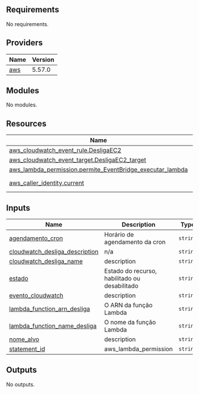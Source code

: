 <!-- BEGIN_TF_DOCS -->
## Requirements

No requirements.

## Providers

| Name | Version |
|------|---------|
| <a name="provider_aws"></a> [aws](#provider\_aws) | 5.57.0 |

## Modules

No modules.

## Resources

| Name | Type |
|------|------|
| [aws_cloudwatch_event_rule.DesligaEC2](https://registry.terraform.io/providers/hashicorp/aws/latest/docs/resources/cloudwatch_event_rule) | resource |
| [aws_cloudwatch_event_target.DesligaEC2_target](https://registry.terraform.io/providers/hashicorp/aws/latest/docs/resources/cloudwatch_event_target) | resource |
| [aws_lambda_permission.permite_EventBridge_executar_lambda](https://registry.terraform.io/providers/hashicorp/aws/latest/docs/resources/lambda_permission) | resource |
| [aws_caller_identity.current](https://registry.terraform.io/providers/hashicorp/aws/latest/docs/data-sources/caller_identity) | data source |

## Inputs

| Name | Description | Type | Default | Required |
|------|-------------|------|---------|:--------:|
| <a name="input_agendamento_cron"></a> [agendamento\_cron](#input\_agendamento\_cron) | Horário de agendamento da cron | `string` | n/a | yes |
| <a name="input_cloudwatch_desliga_description"></a> [cloudwatch\_desliga\_description](#input\_cloudwatch\_desliga\_description) | n/a | `string` | `"Default_Variabletf"` | no |
| <a name="input_cloudwatch_desliga_name"></a> [cloudwatch\_desliga\_name](#input\_cloudwatch\_desliga\_name) | description | `string` | `"Default_Variabletf"` | no |
| <a name="input_estado"></a> [estado](#input\_estado) | Estado do recurso, habilitado ou desabilitado | `string` | n/a | yes |
| <a name="input_evento_cloudwatch"></a> [evento\_cloudwatch](#input\_evento\_cloudwatch) | description | `string` | n/a | yes |
| <a name="input_lambda_function_arn_desliga"></a> [lambda\_function\_arn\_desliga](#input\_lambda\_function\_arn\_desliga) | O ARN da função Lambda | `string` | n/a | yes |
| <a name="input_lambda_function_name_desliga"></a> [lambda\_function\_name\_desliga](#input\_lambda\_function\_name\_desliga) | O nome da função Lambda | `string` | n/a | yes |
| <a name="input_nome_alvo"></a> [nome\_alvo](#input\_nome\_alvo) | description | `string` | n/a | yes |
| <a name="input_statement_id"></a> [statement\_id](#input\_statement\_id) | aws\_lambda\_permission | `string` | `"Default_Variabletf"` | no |

## Outputs

No outputs.
<!-- END_TF_DOCS -->
